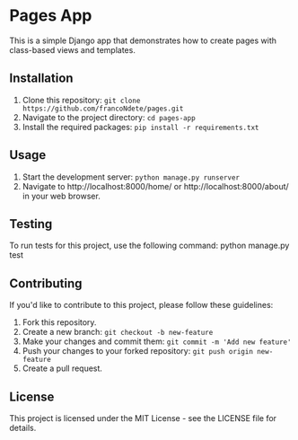 # Pages App

This is a simple Django app that demonstrates how to create pages with class-based views and templates.

## Installation

1. Clone this repository: `git clone https://github.com/francoNdete/pages.git`
2. Navigate to the project directory: `cd pages-app`
3. Install the required packages: `pip install -r requirements.txt`

## Usage

1. Start the development server: `python manage.py runserver`
2. Navigate to http://localhost:8000/home/ or http://localhost:8000/about/ in your web browser.

## Testing

To run tests for this project, use the following command: python manage.py test

## Contributing

If you'd like to contribute to this project, please follow these guidelines:

1. Fork this repository.
2. Create a new branch: `git checkout -b new-feature`
3. Make your changes and commit them: `git commit -m 'Add new feature'`
4. Push your changes to your forked repository: `git push origin new-feature`
5. Create a pull request.

## License

This project is licensed under the MIT License - see the LICENSE file for details.

